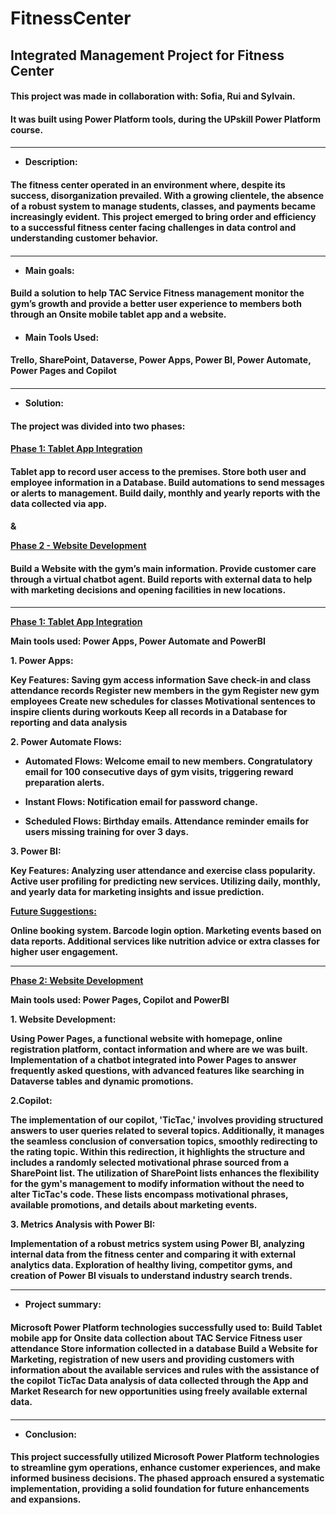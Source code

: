 # FitnessCenter

<h2>Integrated Management Project for Fitness Center</h2>

<h4>This project was made in collaboration with: Sofia, Rui and Sylvain.<h4>
It was built using Power Platform tools, during the UPskill Power Platform course.<h4>

---
- **Description:**

<h4>The fitness center operated in an environment where, despite its success, disorganization prevailed. With a growing clientele, the absence of a robust system to manage students, classes, and payments became increasingly evident. This project emerged to bring order and efficiency to a successful fitness center facing challenges in data control and understanding customer behavior.<h4>

---
- **Main goals:**
<h4>Build a solution to help TAC Service Fitness management monitor the gym’s growth and provide a better user experience to members both through an Onsite mobile tablet app and a website.<h4>


- **Main Tools Used:**
<h4>Trello, SharePoint, Dataverse, Power Apps, Power BI, Power Automate, Power Pages and Copilot<h4>
	
---

- **Solution:**

<h4>The project was divided into two phases:<h4>
	
<ins>Phase 1: Tablet App Integration<ins>

<h4>Tablet app to record user access to the premises.
Store both user and employee information in a Database.
Build automations to send messages or alerts to management.
Build daily, monthly and yearly reports with the data collected via app.<h4>

& 

<ins>Phase 2 - Website Development<ins>

<h4>Build a Website with the gym’s main information.
Provide customer care through a virtual chatbot agent.
Build reports with external data to help with marketing decisions and opening facilities in new locations.<h4>


----
<ins>Phase 1: Tablet App Integration<ins>

Main tools used: Power Apps, Power Automate and PowerBI





**1. Power Apps:**

Key Features:
Saving gym access information 
Save check-in and class attendance records
Register new members in the gym
Register new gym employees
Create new schedules for classes
Motivational sentences to inspire clients during workouts
Keep all records in a Database for reporting and data analysis



**2. Power Automate Flows:**

- Automated Flows:
Welcome email to new members.
Congratulatory email for 100 consecutive days of gym visits, triggering reward preparation alerts.

- Instant Flows:
Notification email for password change.

- Scheduled Flows:
Birthday emails.
Attendance reminder emails for users missing training for over 3 days.


**3. Power BI:**

Key Features:
Analyzing user attendance and exercise class popularity.
Active user profiling for predicting new services.
Utilizing daily, monthly, and yearly data for marketing insights and issue prediction.

<ins>Future Suggestions:<ins>
  
Online booking system.
Barcode login option.
Marketing events based on data reports.
Additional services like nutrition advice or extra classes for higher user engagement.

---
<ins>Phase 2: Website Development<ins>

Main tools used: Power Pages, Copilot and PowerBI


**1. Website Development:**

Using Power Pages, a functional website with homepage, online registration platform, contact information and where are we was built.
Implementation of a chatbot integrated into Power Pages to answer frequently asked questions, with advanced features like searching in Dataverse tables and dynamic promotions.


**2.Copilot:**

The implementation of our copilot, 'TicTac,' involves providing structured answers to user queries related to several topics. Additionally, it manages the seamless conclusion of conversation topics, smoothly redirecting to the rating topic. Within this redirection, it highlights the structure and includes a randomly selected motivational phrase sourced from a SharePoint list. The utilization of SharePoint lists enhances the flexibility for the gym's management to modify information without the need to alter TicTac's code. These lists encompass motivational phrases, available promotions, and details about marketing events.


**3. Metrics Analysis with Power BI:**

Implementation of a robust metrics system using Power BI, analyzing internal data from the fitness center and comparing it with external analytics data.
Exploration of healthy living, competitor gyms, and creation of Power BI visuals to understand industry search trends.

---
- **Project summary:**

<h4>Microsoft Power Platform technologies successfully used to:
Build Tablet mobile app for Onsite data collection about TAC Service Fitness user attendance
Store information collected in a database
Build a Website for Marketing, registration of new users and providing customers with information about the available services and rules with the assistance of the copilot TicTac
Data analysis of data collected through the App and Market Research for new opportunities using freely available external data.<h4>

---
- **Conclusion:**
  
<h4>This project successfully utilized Microsoft Power Platform technologies to streamline gym operations, enhance customer experiences, and make informed business decisions. The phased approach ensured a systematic implementation, providing a solid foundation for future enhancements and expansions.<h4>
